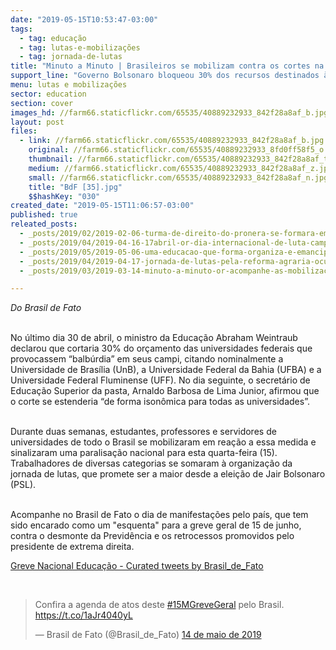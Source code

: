 ```yaml
---
date: "2019-05-15T10:53:47-03:00"
tags:
  - tag: educação
  - tag: lutas-e-mobilizações
  - tag: jornada-de-lutas
title: "Minuto a Minuto | Brasileiros se mobilizam contra os cortes na educação pública"
support_line: "Governo Bolsonaro bloqueou 30% dos recursos destinados às universidades federais"
menu: lutas e mobilizações
sector: education
section: cover
images_hd: //farm66.staticflickr.com/65535/40889232933_842f28a8af_b.jpg
layout: post
files:
  - link: //farm66.staticflickr.com/65535/40889232933_842f28a8af_b.jpg
    original: //farm66.staticflickr.com/65535/40889232933_8fd0ff58f5_o.jpg
    thumbnail: //farm66.staticflickr.com/65535/40889232933_842f28a8af_t.jpg
    medium: //farm66.staticflickr.com/65535/40889232933_842f28a8af_z.jpg
    small: //farm66.staticflickr.com/65535/40889232933_842f28a8af_n.jpg
    title: "BdF [35].jpg"
    $$hashKey: "030"
created_date: "2019-05-15T11:06:57-03:00"
published: true
releated_posts:
  - _posts/2019/02/2019-02-06-turma-de-direito-do-pronera-se-formara-em-2019.md
  - _posts/2019/04/2019-04-16-17abril-or-dia-internacional-de-luta-camponesa-2019-direitos-camponeses-ja-com-reforma-agraria-e-justica-social.md
  - _posts/2019/05/2019-05-06-uma-educacao-que-forma-organiza-e-emancipa.md
  - _posts/2019/04/2019-04-17-jornada-de-lutas-pela-reforma-agraria-ocupa-14-estados-do-pais.md
  - _posts/2019/03/2019-03-14-minuto-a-minuto-or-acompanhe-as-mobilizacoes-de-um-ano-do-assassinato-de-marielle-franco.md

---
```

<p><em>Do Brasil de Fato</em><br />
&nbsp;</p>

<p>No &uacute;ltimo dia 30 de abril, o ministro da Educa&ccedil;&atilde;o Abraham Weintraub declarou que cortaria 30% do or&ccedil;amento das universidades federais que provocassem &ldquo;balb&uacute;rdia&rdquo; em seus campi, citando nominalmente a Universidade de Bras&iacute;lia (UnB), a Universidade Federal da Bahia (UFBA) e a Universidade Federal Fluminense (UFF). No dia seguinte, o secret&aacute;rio de Educa&ccedil;&atilde;o Superior da pasta, Arnaldo Barbosa de Lima Junior, afirmou que o corte se estenderia &ldquo;de forma ison&ocirc;mica para todas as universidades&rdquo;.<br />
&nbsp;</p>

<p>Durante duas semanas, estudantes, professores e servidores de universidades de todo o Brasil se mobilizaram em rea&ccedil;&atilde;o a essa medida e sinalizaram uma paralisa&ccedil;&atilde;o nacional para esta quarta-feira (15). Trabalhadores de diversas categorias se somaram &agrave; organiza&ccedil;&atilde;o da jornada de lutas, que promete ser a maior desde a elei&ccedil;&atilde;o de Jair Bolsonaro (PSL).<br />
&nbsp;</p>

<p>Acompanhe no Brasil de Fato o dia de manifesta&ccedil;&otilde;es pelo pa&iacute;s, que tem sido encarado como um &quot;esquenta&quot; para a greve geral de 15 de junho, contra o desmonte da Previd&ecirc;ncia e os retrocessos promovidos pelo presidente de extrema direita.</p>

<p><a class="twitter-timeline" href="https://twitter.com/Brasil_de_Fato/timelines/1128413880970035200?ref_src=twsrc%5Etfw" target="aclasstwittertimelinehrefhttpstwittercomBrasil_de_Fatotimelines1128413880970035200ref_srctwsrc5EtfwGreveNacionalEducaoCuratedtweetsbyBrasil_de_Fatoascriptasyncsrchttpsplatformtwittercomwidgetsjscharsetutf8script">Greve Nacional Educa&ccedil;&atilde;o - Curated tweets by Brasil_de_Fato</a></p>

<p>&nbsp;</p>

<blockquote class="twitter-tweet" data-lang="pt">
<p dir="ltr" lang="pt">Confira a agenda de atos deste <a href="https://twitter.com/hashtag/15MGreveGeral?src=hash&amp;ref_src=twsrc%5Etfw">#15MGreveGeral</a> pelo Brasil. <a href="https://t.co/1aJr4040yL">https://t.co/1aJr4040yL</a></p>
&mdash; Brasil de Fato (@Brasil_de_Fato) <a href="https://twitter.com/Brasil_de_Fato/status/1128414387356741635?ref_src=twsrc%5Etfw">14 de maio de 2019</a></blockquote>
<script async src="https://platform.twitter.com/widgets.js" charset="utf-8"></script>